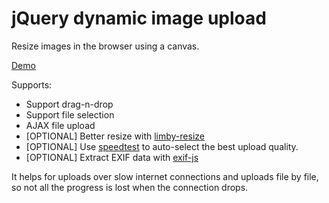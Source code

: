 # jQuery dynamic image upload

Resize images in the browser using a canvas.


[Demo](https://tech.tiogatours.nl/jquery-dynamic-image-upload/sample.htm)

Supports:

- Support drag-n-drop
- Support file selection
- AJAX file upload
- [OPTIONAL] Better resize with [limby-resize](https://github.com/danschumann/limby-resize)
- [OPTIONAL] Use [speedtest](https://github.com/tioga-tours/jquery-speedtest) to auto-select the best upload quality.
- [OPTIONAL] Extract EXIF data with [exif-js](https://github.com/exif-js/exif-js)

It helps for uploads over slow internet connections and uploads file by file, so not all the progress is lost
when the connection drops.

